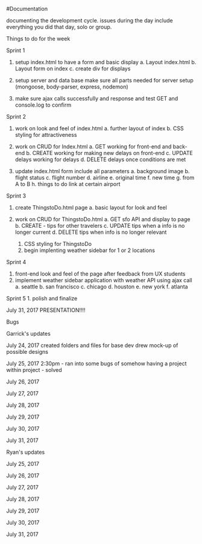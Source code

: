 #Documentation



<!-- ///////////////////////////////////////////////////////////////////////////////////////////////////// -->

documenting the development cycle. issues during the day
include everything you did that day, solo or group.

Things to do for the week


Sprint 1
  1. setup index.html to have a form and basic display
    a. Layout index.html
    b. Layout form on index
    c. create div for displays

  2. setup server and data base
    make sure all parts needed for server setup (mongoose, body-parser, express, nodemon)

  3. make sure ajax calls successfully and response and test GET and console.log to confirm


Sprint 2
1. work on look and feel of index.html
    a. further layout of index
    b. CSS styling for attractiveness

  2. work on CRUD for Index.html
      a. GET working for front-end and back-end
      b. CREATE working for making new delays on front-end
      c. UPDATE delays working for delays
      d. DELETE delays once conditions are met

  3. update index.html form include all parameters
      a. background image
      b. flight status
      c. flight number
      d. airline
      e. original time
      f. new time
      g. from A to B
      h. things to do link at certain airport


Sprint 3
  1. create ThingstoDo.html page
      a. basic layout for look and feel

  2. work on CRUD for ThingstoDo.html
      a. GET sfo API and display to page
      b. CREATE - tips for other travelers
      c. UPDATE tips when a info is no longer current
      d. DELETE tips when info is no longer relevant


      <!-- stretch goal  -->
      1. CSS styling for ThingstoDo
      2. begin implenting weather sidebar for 1 or 2 locations

  Sprint 4
  1. front-end look and feel of the page after feedback from UX students
  2. implement weather sidebar application with weather API using ajax call
      a. seattle
      b. san francisco
      c. chicago
      d. houston
      e. new york
      f. atlanta

Sprint 5
    1. polish and finalize

  July 31, 2017
    PRESENTATION!!!!

<!-- ///////////////////////////////////////////////////////////////////////////////////////////////////// -->
Bugs
<!-- issue, time stamp, was issue solved?-->

Garrick's updates

July 24, 2017
  created folders and files for base dev
  drew mock-up of possible designs

July 25, 2017
  2:30pm - ran into some bugs of somehow having a project within project - solved

July 26, 2017


July 27, 2017


July 28, 2017


July 29, 2017


July 30, 2017


July 31, 2017



Ryan's updates

July 25, 2017

July 26, 2017

July 27, 2017

July 28, 2017

July 29, 2017

July 30, 2017

July 31, 2017
